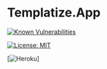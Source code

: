 # Templatize.App


[![Known Vulnerabilities](https://snyk.io/test/github/templatize-app/templatize/badge.svg?targetFile=tmpltz-web/package.json)](https://snyk.io/test/github/templatize-app/templatize)

[![License: MIT](https://img.shields.io/badge/License-MIT-yellow.svg)](https://opensource.org/licenses/MIT)

[![Heroku](heroku-badge.herokuapp.com/?app=templatize-app)]
